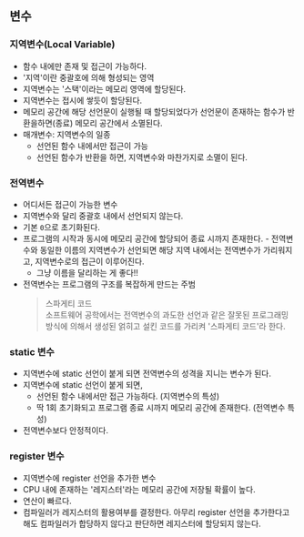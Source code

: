 ## 변수  


### 지역변수(Local Variable)  
- 함수 내에만 존재 및 접근이 가능하다.  
- '지역'이란 중괄호에 의해 형성되는 영역  
- 지역변수는 '스택'이라는 메모리 영역에 할당된다.  
- 지역변수는 접시에 쌓듯이 할당된다.  
- 메모리 공간에 해당 선언문이 실행될 때 할당되었다가 선언문이 존재하는 함수가 반환을하면(종료) 메모리 공간에서 소멸된다.  
- 매개변수: 지역변수의 일종  
  - 선언된 함수 내에서만 접근이 가능  
  - 선언된 함수가 반환을 하면, 지역변수와 마찬가지로 소멸이 된다.  


### 전역변수  
- 어디서든 접근이 가능한 변수  
- 지역변수와 달리 중괄호 내에서 선언되지 않는다.  
- 기본 `0`으로 초기화된다.    
- 프로그램의 시작과 동시에 메모리 공간에 할당되어 종료 시까지 존재한다.  - 전역변수와 동일한 이름의 지역변수가 선언되면 해당 지역 내에서는 전역변수가 가리워지고, 지역변수로의 접근이 이루어진다.   
  - 그냥 이름을 달리하는 게 좋다!!  
- 전역변수는 프로그램의 구조를 복잡하게 만드는 주범  
  > 스파게티 코드  
  소프트웨어 공학에서는 전역변수의 과도한 선언과 같은 잘못된 프로그래밍 방식에 의해서 생성된 얽히고 설킨 코드를 가리켜 '스파게티 코드'라 한다.  


### static 변수  
- 지역변수에 static 선언이 붙게 되면 전역변수의 성격을 지니는 변수가 된다.   
- 지역변수에 static 선언이 붙게 되면,
  - 선언된 함수 내에서만 접근 가능하다. (지역변수의 특성)  
  - 딱 1회 초기화되고 프로그램 종료 시까지 메모리 공간에 존재한다. (전역변수 특성)
- 전역변수보다 안정적이다.  

### register 변수  
- 지역변수에 register 선언을 추가한 변수  
- CPU 내에 존재하는 '레지스터'라는 메모리 공간에 저장될 확률이 높다.  
- 연산이 빠르다.  
- 컴파일러가 레지스터의 활용여부를 결정한다. 아무리 register 선언을 추가한다고 해도 컴파일러가 합당하지 않다고 판단하면 레지스터에 할당되지 않는다.  
